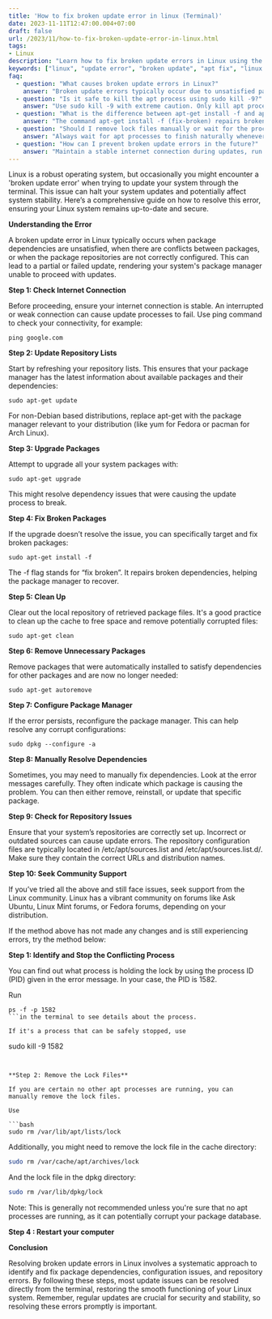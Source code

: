 ```yaml
---
title: 'How to fix broken update error in linux (Terminal)'
date: 2023-11-11T12:47:00.004+07:00
draft: false
url: /2023/11/how-to-fix-broken-update-error-in-linux.html
tags: 
- Linux
description: "Learn how to fix broken update errors in Linux using the terminal. Step-by-step guide to resolve package dependency issues."
keywords: ["linux", "update error", "broken update", "apt fix", "linux terminal"]
faq:
  - question: "What causes broken update errors in Linux?"
    answer: "Broken update errors typically occur due to unsatisfied package dependencies, conflicts between packages, interrupted updates from unstable internet connections, or incorrectly configured package repositories. Sometimes partially installed packages or corrupted cache files can also trigger these errors."
  - question: "Is it safe to kill the apt process using sudo kill -9?"
    answer: "Use sudo kill -9 with extreme caution. Only kill apt processes if you're certain they're stuck and not actively installing packages. Killing an active installation can corrupt your package database. Always try to wait for the process to complete naturally or use the lock file removal method as a last resort after confirming no legitimate apt processes are running."
  - question: "What is the difference between apt-get install -f and apt-get autoremove?"
    answer: "The command apt-get install -f (fix-broken) repairs broken dependencies and incomplete installations by attempting to correct the package state. Meanwhile, apt-get autoremove removes packages that were automatically installed as dependencies but are no longer needed by any installed package, helping to free up disk space."
  - question: "Should I remove lock files manually or wait for the process to finish?"
    answer: "Always wait for apt processes to finish naturally whenever possible. Only remove lock files manually (/var/lib/apt/lists/lock, /var/cache/apt/archives/lock, /var/lib/dpkg/lock) if you're absolutely certain no apt or dpkg processes are running. Check with 'ps aux | grep apt' before removing locks to avoid corrupting your package database."
  - question: "How can I prevent broken update errors in the future?"
    answer: "Maintain a stable internet connection during updates, run sudo apt-get update && sudo apt-get upgrade regularly to keep packages current, avoid mixing packages from different repositories, periodically clean package cache with apt-get clean and autoremove, and ensure your sources.list file contains only compatible and trusted repositories for your Ubuntu/Debian version."
---
```


Linux is a robust operating system, but occasionally you might encounter a 'broken update error' when trying to update your system through the terminal. This issue can halt your system updates and potentially affect system stability. Here’s a comprehensive guide on how to resolve this error, ensuring your Linux system remains up-to-date and secure.

**Understanding the Error**

A broken update error in Linux typically occurs when package dependencies are unsatisfied, when there are conflicts between packages, or when the package repositories are not correctly configured. This can lead to a partial or failed update, rendering your system's package manager unable to proceed with updates.

**Step 1: Check Internet Connection**

Before proceeding, ensure your internet connection is stable. An interrupted or weak connection can cause update processes to fail. Use ping command to check your connectivity, for example:

```
ping google.com
```

**Step 2: Update Repository Lists**

Start by refreshing your repository lists. This ensures that your package manager has the latest information about available packages and their dependencies:

```
sudo apt-get update
```

For non-Debian based distributions, replace apt-get with the package manager relevant to your distribution (like yum for Fedora or pacman for Arch Linux).

**Step 3: Upgrade Packages**

Attempt to upgrade all your system packages with:

```
sudo apt-get upgrade
```

This might resolve dependency issues that were causing the update process to break.

  

**Step 4: Fix Broken Packages**

If the upgrade doesn’t resolve the issue, you can specifically target and fix broken packages:

```
sudo apt-get install -f
```

The -f flag stands for “fix broken”. It repairs broken dependencies, helping the package manager to recover.

**Step 5: Clean Up**

Clear out the local repository of retrieved package files. It's a good practice to clean up the cache to free space and remove potentially corrupted files:

```
sudo apt-get clean
```

**Step 6: Remove Unnecessary Packages**

Remove packages that were automatically installed to satisfy dependencies for other packages and are now no longer needed:

```
sudo apt-get autoremove
```

**Step 7: Configure Package Manager**

If the error persists, reconfigure the package manager. This can help resolve any corrupt configurations:

```
sudo dpkg --configure -a
```

**Step 8: Manually Resolve Dependencies**

Sometimes, you may need to manually fix dependencies. Look at the error messages carefully. They often indicate which package is causing the problem. You can then either remove, reinstall, or update that specific package.

**Step 9: Check for Repository Issues**

Ensure that your system’s repositories are correctly set up. Incorrect or outdated sources can cause update errors. The repository configuration files are typically located in /etc/apt/sources.list and /etc/apt/sources.list.d/. Make sure they contain the correct URLs and distribution names.

**Step 10: Seek Community Support**

If you’ve tried all the above and still face issues, seek support from the Linux community. Linux has a vibrant community on forums like Ask Ubuntu, Linux Mint forums, or Fedora forums, depending on your distribution.

If the method above has not made any changes and is still experiencing errors, try the method below:

**Step 1: Identify and Stop the Conflicting Process**

You can find out what process is holding the lock by using the process ID (PID) given in the error message. In your case, the PID is 1582.

Run

```
ps -f -p 1582
```in the terminal to see details about the process.

If it's a process that can be safely stopped, use

```
sudo kill -9 1582
```Be cautious with this command, as killing essential system processes can cause problems.

  
**Step 2: Remove the Lock Files**

If you are certain no other apt processes are running, you can manually remove the lock files.

Use

```bash
sudo rm /var/lib/apt/lists/lock
```

Additionally, you might need to remove the lock file in the cache directory:

```bash
sudo rm /var/cache/apt/archives/lock
```

And the lock file in the dpkg directory:

```bash
sudo rm /var/lib/dpkg/lock
```

Note: This is generally not recommended unless you're sure that no apt processes are running, as it can potentially corrupt your package database.

**Step 4 : Restart your computer**

**Conclusion**

Resolving broken update errors in Linux involves a systematic approach to identify and fix package dependencies, configuration issues, and repository errors. By following these steps, most update issues can be resolved directly from the terminal, restoring the smooth functioning of your Linux system. Remember, regular updates are crucial for security and stability, so resolving these errors promptly is important.